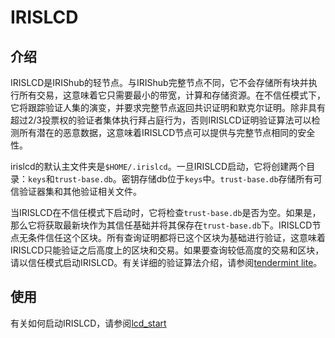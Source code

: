 # IRISLCD

## 介绍

IRISLCD是IRIShub的轻节点。与IRIShub完整节点不同，它不会存储所有块并执行所有交易，这意味着它只需要最小的带宽，计算和存储资源。在不信任模式下，它将跟踪验证人集的演变，并要求完整节点返回共识证明和默克尔证明。除非具有超过2/3投票权的验证者集体执行拜占庭行为，否则IRISLCD证明验证算法可以检测所有潜在的恶意数据，这意味着IRISLCD节点可以提供与完整节点相同的安全性。

irislcd的默认主文件夹是`$HOME/.irislcd`。一旦IRISLCD启动，它将创建两个目录：`keys`和`trust-base.db`。密钥存储db位于`keys`中。`trust-base.db`存储所有可信验证器集和其他验证相关文件。

当IRISLCD在不信任模式下启动时，它将检查`trust-base.db`是否为空。如果是，那么它将获取最新块作为其信任基础并将其保存在`trust-base.db`下。IRISLCD节点无条件信任这个区块。所有查询证明都将已这个区块为基础进行验证，这意味着IRISLCD只能验证之后高度上的区块和交易。如果要查询较低高度的交易和区块，请以信任模式启动IRISLCD。有关详细的验证算法介绍，请参阅[tendermint lite](https://github.com/tendermint/tendermint/blob/master/docs/tendermint-core/light-client-protocol.md)。

## 使用

有关如何启动IRISLCD，请参阅[lcd_start](../light-client/README.md)
